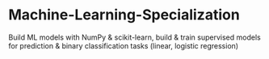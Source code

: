 # Machine-Learning-Specialization
Build ML models with NumPy &amp; scikit-learn, build &amp; train supervised models for prediction &amp; binary classification tasks (linear, logistic regression)
